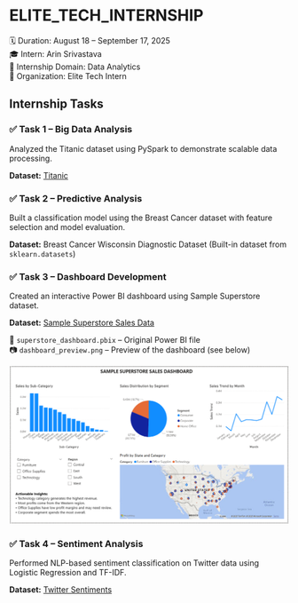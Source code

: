 # ELITE_TECH_INTERNSHIP

🗓 Duration: August 18 – September 17, 2025  
🎓 Intern: Arin Srivastava  
🧠 Internship Domain: Data Analytics  
🏢 Organization: Elite Tech Intern

## Internship Tasks

### ✅ Task 1 – Big Data Analysis
Analyzed the Titanic dataset using PySpark to demonstrate scalable data processing. 

**Dataset:** [Titanic](https://raw.githubusercontent.com/datasciencedojo/datasets/master/titanic.csv)

### ✅ Task 2 – Predictive Analysis
Built a classification model using the Breast Cancer dataset with feature selection and model evaluation.

**Dataset:** Breast Cancer Wisconsin Diagnostic Dataset (Built-in dataset from `sklearn.datasets`)

### ✅ Task 3 – Dashboard Development
Created an interactive Power BI dashboard using Sample Superstore dataset.

**Dataset:** [Sample Superstore Sales Data](https://community.tableau.com/sfc/servlet.shepherd/document/download/0694T000001GnpUQAS?operationContext=S1)

📁 `superstore_dashboard.pbix` – Original Power BI file  
📷 `dashboard_preview.png` – Preview of the dashboard (see below)

![Dashboard Preview](dashboard_preview.png)

### ✅ Task 4 – Sentiment Analysis
Performed NLP-based sentiment classification on Twitter data using Logistic Regression and TF-IDF.

**Dataset:** [Twitter Sentiments](https://raw.githubusercontent.com/dD2405/Twitter_Sentiment_Analysis/master/train.csv)
